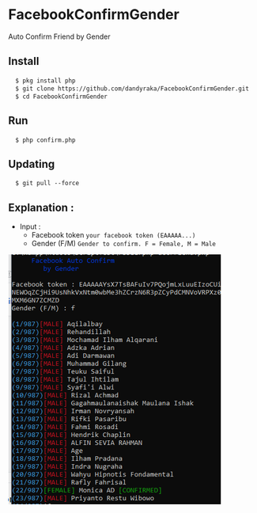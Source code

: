 # FacebookConfirmGender
Auto Confirm Friend by Gender

## Install
      $ pkg install php
      $ git clone https://github.com/dandyraka/FacebookConfirmGender.git
      $ cd FacebookConfirmGender

## Run
      $ php confirm.php

## Updating
      $ git pull --force

## Explanation :
- Input :
    - Facebook token `your facebook token (EAAAAA...)`
    - Gender (F/M) `Gender to confirm. F = Female, M = Male`

![Alt text](Screenshot_12.png "Example")
